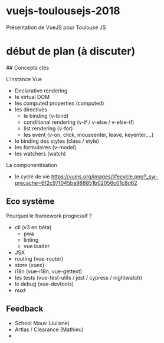 # vuejs-toulousejs-2018
Présentation de VueJS pour Toulouse JS

# début de plan (à discuter)

## Concepts clés

L'instance Vue
* Declarative rendering
* le virtual DOM
* les computed properties (computed)
* les directives
  * le binding (v-bind)
  * conditional rendering (v-if / v-else / v-else-if)
  * list rendering (v-for)
  * les event (v-on, click, mouseenter, leave, keyenter,...)
* le binding des styles (class / style)
* les formulaires (v-model)
* les watchers (watch)

La componentisation
* le cycle de vie https://vuejs.org/images/lifecycle.png?_sw-precache=6f2c97f045ba988851b02056c01c8d62

## Eco système

Pourquoi le framework progressif ?

* cli (v3 en béta)
  * pwa
  * linting
  * vue loader
* JSX
* routing (vue-router)
* store (vuex)
* i18n (vue-i18n, vue-gettext)
* les tests (vue-test-utils / jest / cypress / nightwatch)
* le debug (vue-devtools)
* nuxt

## Feedback

* School Mouv (Juliane)
* Artlas / Clearance (Mathieu)
* 
